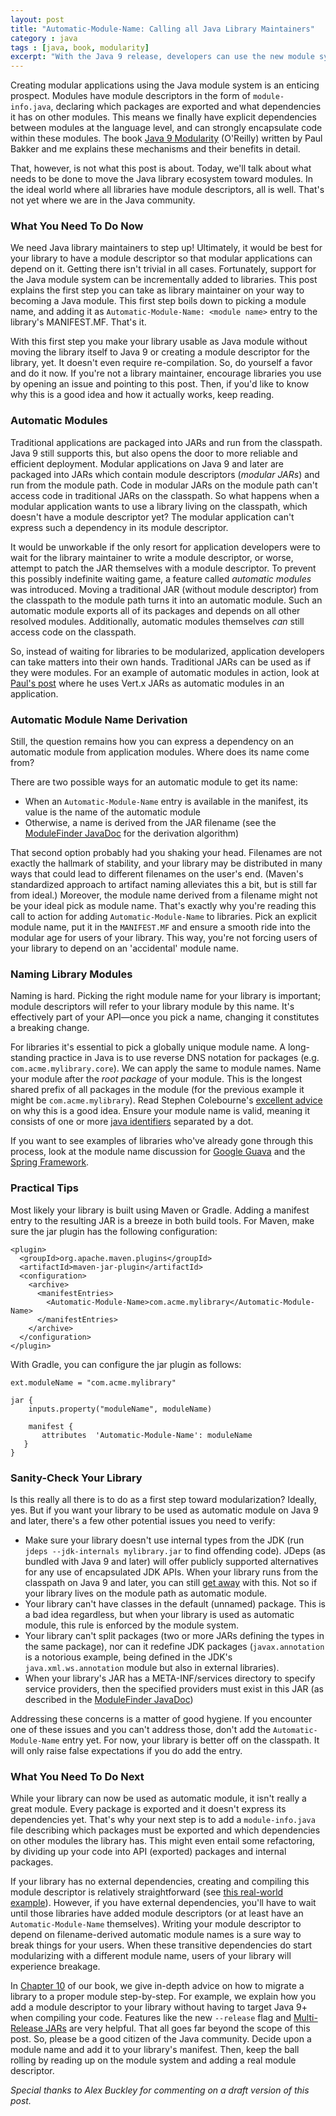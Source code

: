 ```yaml
---
layout: post
title: "Automatic-Module-Name: Calling all Java Library Maintainers"
category : java
tags : [java, book, modularity]
excerpt: "With the Java 9 release, developers can use the new module system to create modular applications. However, in order to modularize applications, libraries should be usable as modules as well."
---
```


Creating modular applications using the Java module system is an enticing prospect.
Modules have module descriptors in the form of `module-info.java`, declaring which packages are exported and what dependencies it has on other modules.
This means we finally have explicit dependencies between modules at the language level, and can strongly encapsulate code within these modules.
The book [Java 9 Modularity](https://javamodularity.com) (O'Reilly) written by Paul Bakker and me explains these mechanisms and their benefits in detail.

That, however, is not what this post is about.
Today, we'll talk about what needs to be done to move the Java library ecosystem toward modules.
In the ideal world where all libraries have module descriptors, all is well.
That's not yet where we are in the Java community.

### What You Need To Do Now
We need Java library maintainers to step up!
Ultimately, it would be best for your library to have a module descriptor so that modular applications can depend on it.
Getting there isn't trivial in all cases.
Fortunately, support for the Java module system can be incrementally added to libraries.
This post explains the first step you can take as library maintainer on your way to becoming a Java module.
This first step boils down to picking a module name, and adding it as `Automatic-Module-Name: <module name>` entry to the library's MANIFEST.MF.
That's it.

With this first step you make your library usable as Java module without moving the library itself to Java 9 or creating a module descriptor for the library, yet.
It doesn't even require re-compilation.
So, do yourself a favor and do it now.
If you're not a library maintainer, encourage libraries you use by opening an issue and pointing to this post.
Then, if you'd like to know why this is a good idea and how it actually works, keep reading.

### Automatic Modules
Traditional applications are packaged into JARs and run from the classpath.
Java 9 still supports this, but also opens the door to more reliable and efficient deployment.
Modular applications on Java 9 and later are packaged into JARs which contain module descriptors (_modular JARs_) and run from the module path.
Code in modular JARs on the module path can't access code in traditional JARs on the classpath.
So what happens when a modular application wants to use a library living on the classpath, which doesn't have a module descriptor yet?
The modular application can't express such a dependency in its module descriptor.

It would be unworkable if the only resort for application developers were to wait for the library maintainer to write a module descriptor, or worse, attempt to patch the JAR themselves with a module descriptor.
To prevent this possibly indefinite waiting game, a feature called _automatic modules_ was introduced.
Moving a traditional JAR (without module descriptor) from the classpath to the module path turns it into an automatic module.
Such an automatic module exports all of its packages and depends on all other resolved modules.
Additionally, automatic modules themselves _can_ still access code on the classpath.

So, instead of waiting for libraries to be modularized, application developers can take matters into their own hands.
Traditional JARs can be used as if they were modules.
For an example of automatic modules in action, look at [Paul's post](http://paulbakker.io/java/java9-vertx/) where he uses Vert.x JARs as automatic modules in an application.

### Automatic Module Name Derivation
Still, the question remains how you can express a dependency on an automatic module from application modules.
Where does its name come from?

There are two possible ways for an automatic module to get its name:

- When an `Automatic-Module-Name` entry is available in the manifest, its value is the name of the automatic module
- Otherwise, a name is derived from the JAR filename (see the [ModuleFinder JavaDoc](https://docs.oracle.com/javase/9/docs/api/java/lang/module/ModuleFinder.html#of-java.nio.file.Path...-) for the derivation algorithm)

That second option probably had you shaking your head.
Filenames are not exactly the hallmark of stability, and your library may be distributed in many ways that could lead to different filenames on the user's end. (Maven's standardized approach to artifact naming alleviates this a bit, but is still far from ideal.)
Moreover, the module name derived from a filename might not be your ideal pick as module name.
That's exactly why you're reading this call to action for adding `Automatic-Module-Name` to libraries.
Pick an explicit module name, put it in the `MANIFEST.MF` and ensure a smooth ride into the modular age for users of your library.
This way, you're not forcing users of your library to depend on an 'accidental' module name.

### Naming Library Modules
Naming is hard.
Picking the right module name for your library is important; module descriptors will refer to your library module by this name.
It's effectively part of your API&mdash;once you pick a name, changing it constitutes a breaking change.

For libraries it's essential to pick a globally unique module name.
A long-standing practice in Java is to use reverse DNS notation for packages (e.g. `com.acme.mylibrary.core`).
We can apply the same to module names.
Name your module after the _root package_ of your module.
This is the longest shared prefix of all packages in the module (for the previous example it might be `com.acme.mylibrary`).
Read Stephen Colebourne's [excellent advice](http://blog.joda.org/2017/04/java-se-9-jpms-module-naming.html) on why this is a good idea.
Ensure your module name is valid, meaning it consists of one or more [java identifiers](https://docs.oracle.com/javase/specs/jls/se7/html/jls-3.html#jls-3.8) separated by a dot.

If you want to see examples of libraries who've already gone through this process, look at the module name discussion for [Google Guava](https://github.com/google/guava/pull/2846) and the [Spring Framework](https://spring.io/blog/2017/05/08/spring-framework-5-0-goes-rc1).

### Practical Tips
Most likely your library is built using Maven or Gradle.
Adding a manifest entry to the resulting JAR is a breeze in both build tools.
For Maven, make sure the jar plugin has the following configuration:

```
<plugin>
  <groupId>org.apache.maven.plugins</groupId>
  <artifactId>maven-jar-plugin</artifactId>
  <configuration>
    <archive>
      <manifestEntries>
        <Automatic-Module-Name>com.acme.mylibrary</Automatic-Module-Name>
      </manifestEntries>
    </archive>
  </configuration>
</plugin>
```

With Gradle, you can configure the jar plugin as follows:

```
ext.moduleName = "com.acme.mylibrary"

jar {
    inputs.property("moduleName", moduleName)

    manifest {
       attributes  'Automatic-Module-Name': moduleName
   }
}
```

### Sanity-Check Your Library
Is this really all there is to do as a first step toward modularization?
Ideally, yes.
But if you want your library to be used as automatic module on Java 9 and later, there's a few other potential issues you need to verify:

- Make sure your library doesn't use internal types from the JDK (run `jdeps --jdk-internals mylibrary.jar` to find offending code). JDeps (as bundled with Java 9 and later) will offer publicly supported alternatives for any use of encapsulated JDK APIs. When your library runs from the classpath on Java 9 and later, you can still [get away](http://openjdk.java.net/jeps/261#Relaxed-strong-encapsulation) with this. Not so if your library lives on the module path as automatic module.
- Your library can't have classes in the default (unnamed) package. This is a bad idea regardless, but when your library is used as automatic module, this rule is enforced by the module system.
- Your library can't split packages (two or more JARs defining the types in the same package), nor can it redefine JDK packages (`javax.annotation` is a notorious example, being defined in the JDK's `java.xml.ws.annotation` module but also in external libraries).
- When your library's JAR has a META-INF/services directory to specify service providers, then the specified providers must exist in this JAR (as described in the [ModuleFinder JavaDoc](https://docs.oracle.com/javase/9/docs/api/java/lang/module/ModuleFinder.html#of-java.nio.file.Path...-))

Addressing these concerns is a matter of good hygiene.
If you encounter one of these issues and you can't address those, don't add the `Automatic-Module-Name` entry yet.
For now, your library is better off on the classpath.
It will only raise false expectations if you do add the entry.

### What You Need To Do Next
While your library can now be used as automatic module, it isn't really a great module.
Every package is exported and it doesn't express its dependencies yet.
That's why your next step is to add a `module-info.java` file describing which packages must be exported and which dependencies on other modules the library has.
This might even entail some refactoring, by dividing up your code into API (exported) packages and internal packages.

If your library has no external dependencies, creating and compiling this module descriptor is relatively straightforward (see [this real-world example](http://blog.headius.com/2017/10/migrating-to-java-9-modules-maven-osgi.html)).
However, if you have external dependencies, you'll have to wait until those libraries have added module descriptors (or at least have an `Automatic-Module-Name` themselves).
Writing your module descriptor to depend on filename-derived automatic module names is a sure way to break things for your users.
When these transitive dependencies do start modularizing with a different module name, users of your library will experience breakage.

In [Chapter 10](https://javamodularity.com/#features) of our book, we give in-depth advice on how to migrate a library to a proper module step-by-step.
For example, we explain how you add a module descriptor to your library without having to target Java 9+ when compiling your code.
Features like the new `--release` flag and [Multi-Release JARs](http://openjdk.java.net/jeps/238) are very helpful.
That all goes far beyond the scope of this post.
So, please be a good citizen of the Java community.
Decide upon a module name and add it to your library's manifest.
Then, keep the ball rolling by reading up on the module system and adding a real module descriptor.

_Special thanks to Alex Buckley for commenting on a draft version of this post._
